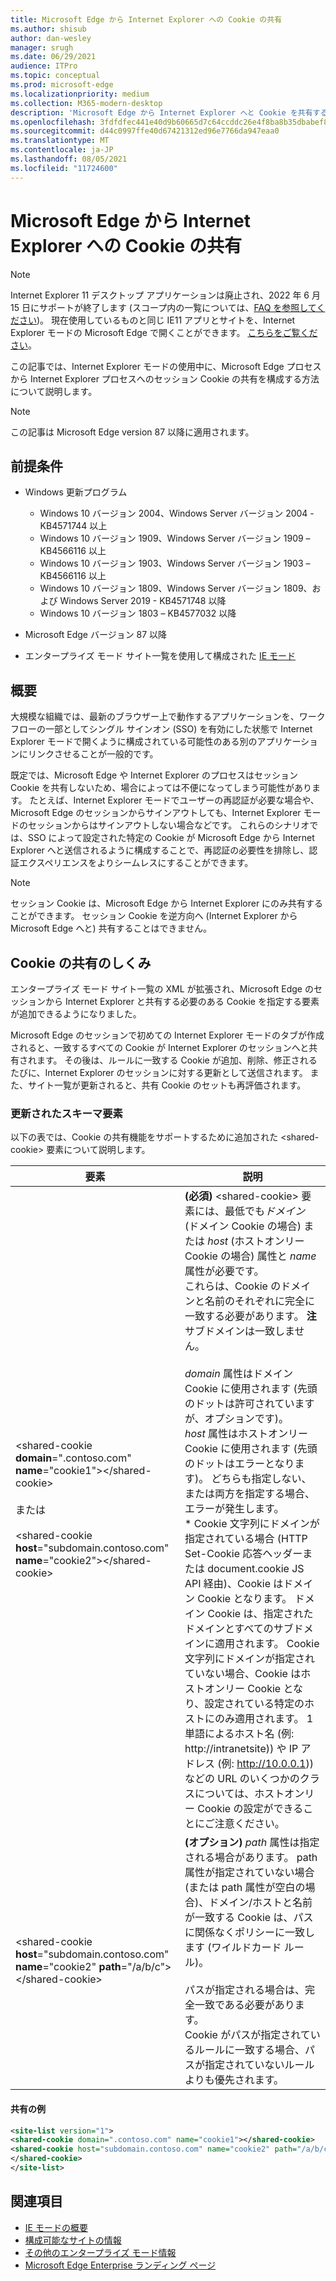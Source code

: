 ```yaml
---
title: Microsoft Edge から Internet Explorer への Cookie の共有
ms.author: shisub
author: dan-wesley
manager: srugh
ms.date: 06/29/2021
audience: ITPro
ms.topic: conceptual
ms.prod: microsoft-edge
ms.localizationpriority: medium
ms.collection: M365-modern-desktop
description: 'Microsoft Edge から Internet Explorer へと Cookie を共有する方法 '
ms.openlocfilehash: 3fdfdfec441e40d9b60665d7c64ccddc26e4f8ba8b35dbabef826d1536f49a9c
ms.sourcegitcommit: d44c0997ffe40d67421312ed96e7766da947eaa0
ms.translationtype: MT
ms.contentlocale: ja-JP
ms.lasthandoff: 08/05/2021
ms.locfileid: "11724600"
---
```

# <a name="cookie-sharing-from-microsoft-edge-to-internet-explorer"></a>Microsoft Edge から Internet Explorer への Cookie の共有

>[!Note]
> Internet Explorer 11 デスクトップ アプリケーションは廃止され、2022 年 6 月 15 日にサポートが終了します (スコープ内の一覧については、[FAQ を参照してください](https://techcommunity.microsoft.com/t5/windows-it-pro-blog/internet-explorer-11-desktop-app-retirement-faq/ba-p/2366549))。 現在使用しているものと同じ IE11 アプリとサイトを、Internet Explorer モードの Microsoft Edge で開くことができます。 [こちらをご覧ください](https://blogs.windows.com/windowsexperience/2021/05/19/the-future-of-internet-explorer-on-windows-10-is-in-microsoft-edge/)。

この記事では、Internet Explorer モードの使用中に、Microsoft Edge プロセスから Internet Explorer プロセスへのセッション Cookie の共有を構成する方法について説明します。

> [!NOTE]
> この記事は Microsoft Edge version 87 以降に適用されます。

## <a name="prerequisites"></a>前提条件

- Windows 更新プログラム

  - Windows 10 バージョン 2004、Windows Server バージョン 2004 - KB4571744 以上
  - Windows 10 バージョン 1909、Windows Server バージョン 1909 – KB4566116 以上
  - Windows 10 バージョン 1903、Windows Server バージョン 1903 – KB4566116 以上
  - Windows 10 バージョン 1809、Windows Server バージョン 1809、および Windows Server 2019 - KB4571748 以降
  - Windows 10 バージョン 1803 – KB4577032 以降

- Microsoft Edge バージョン 87 以降
- エンタープライズ モード サイト一覧を使用して構成された [IE モード](./edge-ie-mode.md) 

## <a name="overview"></a>概要

大規模な組織では、最新のブラウザー上で動作するアプリケーションを、ワークフローの一部としてシングル サインオン (SSO) を有効にした状態で Internet Explorer モードで開くように構成されている可能性のある別のアプリケーションにリンクさせることが一般的です。

既定では、Microsoft Edge や Internet Explorer のプロセスはセッション Cookie を共有しないため、場合によっては不便になってしまう可能性があります。 たとえば、Internet Explorer モードでユーザーの再認証が必要な場合や、Microsoft Edge のセッションからサインアウトしても、Internet Explorer モードのセッションからはサインアウトしない場合などです。 これらのシナリオでは、SSO によって設定された特定の Cookie が Microsoft Edge から Internet Explorer へと送信されるように構成することで、再認証の必要性を排除し、認証エクスペリエンスをよりシームレスにすることができます。

> [!NOTE]
> セッション Cookie は、Microsoft Edge から Internet Explorer にのみ共有することができます。 セッション Cookie を逆方向へ (Internet Explorer から Microsoft Edge へと) 共有することはできません。

## <a name="how-cookie-sharing-works"></a>Cookie の共有のしくみ

エンタープライズ モード サイト一覧の XML が拡張され、Microsoft Edge のセッションから Internet Explorer と共有する必要のある Cookie を指定する要素が追加できるようになりました。  

Microsoft Edge のセッションで初めての Internet Explorer モードのタブが作成されると、一致するすべての Cookie が Internet Explorer のセッションへと共有されます。 その後は、ルールに一致する Cookie が追加、削除、修正されるたびに、Internet Explorer のセッションに対する更新として送信されます。 また、サイト一覧が更新されると、共有 Cookie のセットも再評価されます。

### <a name="updated-schema-elements"></a>更新されたスキーマ要素

以下の表では、Cookie の共有機能をサポートするために追加された \<shared-cookie\> 要素について説明します。

| 要素| 説明 |
|-|-|
| \<shared-cookie **domain**=".contoso.com" **name**="cookie1"\>\</shared-cookie\><br><br>または<br><br>\<shared-cookie **host**="subdomain.contoso.com" **name**="cookie2"\>\</shared-cookie\>   |**(必須)** \<shared-cookie\> 要素には、最低でも*ドメイン* (ドメイン Cookie の場合) または *host* (ホストオンリー Cookie の場合) 属性と *name* 属性が必要です。<br>これらは、Cookie のドメインと名前のそれぞれに完全に一致する必要があります。 **注** サブドメインは一致しません。<br><br>*domain* 属性はドメイン Cookie に使用されます (先頭のドットは許可されていますが、オプションです)。<br>*host* 属性はホストオンリー Cookie に使用されます (先頭のドットはエラーとなります)。 どちらも指定しない、または両方を指定する場合、エラーが発生します。<br>* Cookie 文字列にドメインが指定されている場合 (HTTP Set-Cookie 応答ヘッダーまたは document.cookie JS API 経由)、Cookie はドメイン Cookie となります。 ドメイン Cookie は、指定されたドメインとすべてのサブドメインに適用されます。 Cookie 文字列にドメインが指定されていない場合、Cookie はホストオンリー Cookie となり、設定されている特定のホストにのみ適用されます。 1 単語によるホスト名 (例: http://intranetsite)) や IP アドレス (例: http://10.0.0.1)) などの URL のいくつかのクラスについては、ホストオンリー Cookie の設定ができることにご注意ください。    |
| \<shared-cookie **host**="subdomain.contoso.com" **name**="cookie2" **path**="/a/b/c"\>\</shared-cookie\>  | **(オプション)** *path* 属性は指定される場合があります。 path 属性が指定されていない場合 (または path 属性が空白の場合)、ドメイン/ホストと名前が一致する Cookie は、パスに関係なくポリシーに一致します (ワイルドカード ルール)。<br><br>パスが指定される場合は、完全一致である必要があります。<br>Cookie がパスが指定されているルールに一致する場合、パスが指定されていないルールよりも優先されます。 |

#### <a name="sharing-example"></a>共有の例

```xml
<site-list version="1">
<shared-cookie domain=".contoso.com" name="cookie1"></shared-cookie> 
<shared-cookie host="subdomain.contoso.com" name="cookie2" path="/a/b/c">
</shared-cookie>
</site-list>
```

## <a name="see-also"></a>関連項目

- [IE モードの概要](./edge-ie-mode.md)
- [構成可能なサイトの情報](./edge-learnmore-configurable-sites-ie-mode.md)
- [その他のエンタープライズ モード情報](/internet-explorer/ie11-deploy-guide/enterprise-mode-overview-for-ie11)
- [Microsoft Edge Enterprise ランディング ページ](https://aka.ms/EdgeEnterprise)